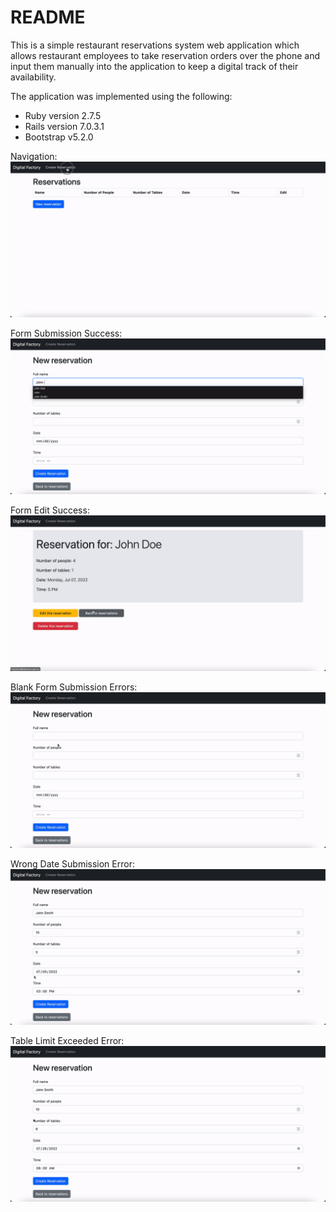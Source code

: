 # README
This is a simple restaurant reservations system web application which allows restaurant employees 
to take reservation orders over the phone and input them manually into the application to keep a 
digital track of their availability.

The application was implemented using the following:
* Ruby version 2.7.5
* Rails version 7.0.3.1
* Bootstrap v5.2.0

Navigation:
![](demos/Navigation.gif)

Form Submission Success:
![](demos/Form_Success.gif)

Form Edit Success:
![](demos/Form_Edit.gif)

Blank Form Submission Errors:
![](demos/Blank_Form.gif)

Wrong Date Submission Error:
![](demos/Wrong_Date.gif)

Table Limit Exceeded Error:
![](demos/Max_Tables.gif)


